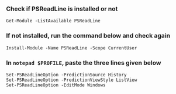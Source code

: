 ### Check if PSReadLine is installed or not

`Get-Module -ListAvailable PSReadLine`

### If not installed, run the command below and check again

`Install-Module -Name PSReadLine -Scope CurrentUser`

### In `notepad $PROFILE`, paste the three lines given below 

```pwsh
Set-PSReadLineOption -PredictionSource History
Set-PSReadLineOption -PredictionViewStyle ListView
Set-PSReadLineOption -EditMode Windows
```